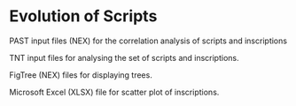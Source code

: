 # Evolution of Scripts

PAST input files (NEX) for the correlation analysis of scripts and inscriptions

TNT input files for analysing the set of scripts and inscriptions.

FigTree (NEX) files for displaying trees.

Microsoft Excel (XLSX) file for scatter plot of inscriptions.
